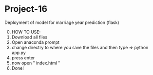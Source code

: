 # Project-16
Deployment of model for marriage year prediction (flask)

0. HOW TO USE:
1. Download all files
2. Open anaconda prompt
3. change directry to where you save the files and then type =>     python app.py
4. press enter
5. now open " index.html "
6. Done!
